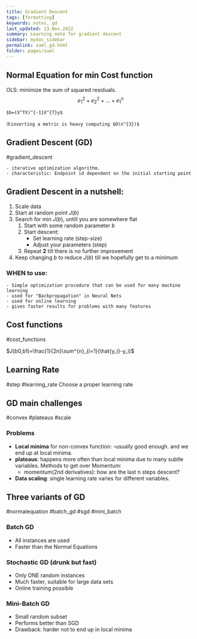 ```yaml
---
title: Gradient Descent
tags: [formatting]
keywords: notes, gd
last_updated: 13.Nov.2022
summary: Learning note for gradient descent
sidebar: mydoc_sidebar
permalink: suml_gd.html
folder: pages/suml
---
```


## Normal Equation for min Cost function
OLS:
minimize the sum of squared residuals. $$e^{2}_1+e^{2}_2+...+e^{n}_1$$

	$b=(X^TX)^{-1}X^{T}y$

	㊟inverting a metric is heavy computing $O(n^{3})$


## **Gradient Descent** (GD)
#gradient_descent 

	- iterative optimization algorithm. 
	- characteristic: Endpoint id dependent on the initial starting point

## Gradient Descent in a nutshell: 
1. Scale data
2. Start at random point $J(b)$
3. Search for min $J(b)$, untill you are somewhere flat
	1) Start with some random parameter $b$
	2) Start descent:
		- Set learning rate (step-size)
		- Adjust your parameters (step)
	3) Repeat **2** till there is no further improvement 
4. Keep changing $b$ to reduce $J(b)$ till we hopefully get to a minimum

### WHEN to use:
	- Simple optimization procedure that can be used for many machine learning
	- used for "Backpropagation" in Neural Nets
	- used for online learning
	- gives faster results for problems with many features

## Cost functions
#cost_functions

$J(b0,b1)=\frac{1}{2n}\sum^{n}_{i=1}(\hat{y_i}-y_i)$

## Learning Rate
#step #learning_rate
Choose a proper learning rate

## GD main challenges
#convex #plateaus #scale

### Problems
- **Local minima** for non-convex function: 
	-usually good enough. and we end up at local minima.
-  **plateaus**: 
	happens more often than local minima due to many subtle variables. Methods to get over Momentum:
	* momentum(2nd derivatives): how are the last n steps descent?
- **Data scaling**: single learning rate varies for different variables.

## Three variants of GD
#normalequation #batch_gd #sgd #mini_batch
### Batch GD
- All instances are used
- Faster than the Normal Equations

### Stochastic GD (drunk but fast)
- Only ONE random instances
- Much faster, suitable for large data sets
- Online training possible

### Mini-Batch GD
- Small random subset
- Performs better than SGD
- Drawback: harder not to end up in local minima

